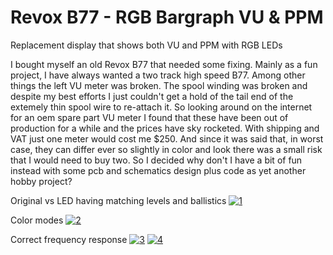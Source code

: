# Revox B77 - RGB Bargraph VU & PPM
Replacement display that shows both VU and PPM with RGB LEDs

I bought myself an old Revox B77 that needed some fixing. Mainly as a fun project, I have always wanted a two track high speed B77. Among other things the left VU meter was broken. The spool winding was broken and despite my best efforts I just couldn't get a hold of the tail end of the extemely thin spool wire to re-attach it. So looking around on the internet for an oem spare part VU meter I found that these have been out of production for a while and the prices have sky rocketed. With shipping and VAT just one meter would cost me $250. And since it was said that, in worst case, they can differ ever so slightly in color and look there was a small risk that I would need to buy two. So I decided why don't I have a bit of fun instead with some pcb and schematics design plus code as yet another hobby project?  

Original vs LED having matching levels and ballistics
<a href=https://youtu.be/gn2JyQfEoPc>![1](https://github.com/user-attachments/assets/523b3b31-b0e6-4c62-a050-417aab0bb54a)</a>

Color modes
<a href="https://www.youtube.com/watch?v=gmQ4PkJidRk">![2](https://github.com/user-attachments/assets/0d9f4aed-5af1-4f7e-94bf-85054c0e0e47)</a>

Correct frequency response
<a href="https://www.youtube.com/watch?v=C4RWhSTwp5w">![3](https://github.com/user-attachments/assets/98970c9d-ecae-4154-865b-9245905eb742)</a>
<a href="https://www.youtube.com/watch?v=5C-VhZuq3Lk">![4](https://github.com/user-attachments/assets/f2c46d56-bdae-4124-bc9c-d3463105e655)</a>
